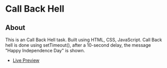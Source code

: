 # Call Back Hell
## About
This is an Call Back Hell task. Built using HTML, CSS, JavaScript. Call Back hell is done using setTimeout(), after a 10-second delay, the message "Happy Independence Day" is shown.

- [Live Preview](https://selvan-s.github.io/zenclass-call-back-hell-task/)
